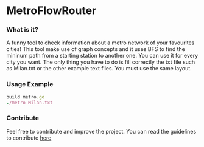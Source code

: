 # MetroFlowRouter

### What is it?
A funny tool to check information about a metro network of your favourites cities!
This tool make use of graph concepts and it uses BFS to find the mininum path from a starting station to another one.
You can use it for every city you want. The only thing you have to do is fill correctly the txt file such as Milan.txt or the other example text files. You must use the same layout.

### Usage Example
```ruby
build metro.go
./metro Milan.txt
```

### Contribute
Feel free to contribute and improve the project. You can read the guidelines to contribute [here](https://github.com/MasterCruelty/MetroFlowRouter/blob/main/CONTRIBUTING.md)
                   
